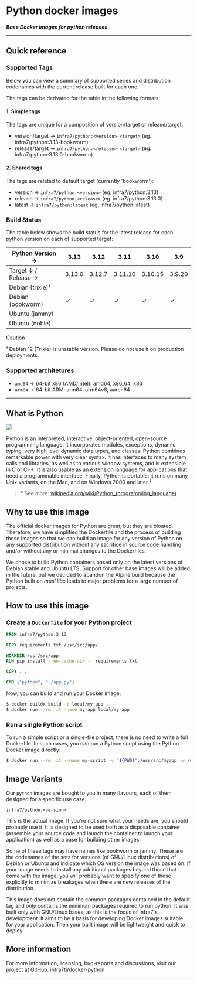 # Python docker images

***Base Docker images for python releases***
***

## Quick reference

### Supported Tags

Below you can view a summary of supported series and distribution codenames
with the current release built for each one.

The tags can be derivated for the table in the following formats:

#### 1. Simple tags
The tags are unique for a composition of version/target or release/target:

* version/target → ```infra7/python:<version>-<target>``` (eg. infra7/python:3.13-bookworm)
* release/target → ```infra7/python:<release>-<target>``` (eg. infra7/python:3.13.0-bookworm)
  
#### 2. Shared tags
The tags are related to default target (currently 'bookworm'):

* version → ```infra7/python:<version>``` (eg. infra7/python:3.13)
* release → ```infra7/python:<release>``` (eg. infra7/python:3.13.0)
* latest → ```infra7/python:latest``` (eg. infra7/python:latest)

### Build Status

The table below shows the build status for the latest release for each python version on each of supported target:

|     Python Version → | 3.13    | 3.12    | 3.11    | 3.10    | 3.9     | 
|----------------------|---------|---------|---------|---------|---------|
| Target ↓ / Release → | 3.13.0  | 3.12.7  | 3.11.10 | 3.10.15 | 3.9.20  |
| Debian (trixie)¹     |         |         |         |         |         |
| Debian (bookworm)    | &check; | &check; | &check; | &check; | &check; |
| Ubuntu (jammy)       |         |         |         |         |         |
| Ubuntu (noble)       |         |         |         |         |         |

>[!Caution]
> ¹ Debian 12 (Trixie) is unstable version. Please do not use it on production deployments.

### Supported architetures

* ``amd64`` → 64-bit x86 (AMD/Intel): amd64, x86_64, x86
* ``arm64`` → 64-bit ARM: arm64, arm64v8, aarch64

---

## What is Python

![](https://upload.wikimedia.org/wikipedia/commons/thumb/c/c3/Python-logo-notext.svg/115px-Python-logo-notext.svg.png)

Python is an interpreted, interactive, object-oriented, open-source programming
language. It incorporates modules, exceptions, dynamic typing, very high level
dynamic data types, and classes. Python combines remarkable power with very
clear syntax. It has interfaces to many system calls and libraries, as well as
to various window systems, and is extensible in C or C++. It is also usable as
an extension language for applications that need a programmable interface.
Finally, Python is portable: it runs on many Unix variants, on the Mac, and on
Windows 2000 and later.²

> ² See more: [wikipedia.org/wiki/Python_(programming_language)](https://wikipedia.org/wiki/Python_(programming_language))

## Why to use this image

The official docker images for Python are great, but they are bloated.
Therefore, we have simplified the Dockerfile and the process of building these
images so that we can build an image for any version of Python on any supported
distribution without any sacrifice in source code handling and/or without any or
minimal changes to the Dockerfiles.

We chose to build Python containers based only on the latest versions of Debian
stable and Ubuntu LTS. Support for other base images will be added in the
future, but we decided to abandon the Alpine build because the Python built on
_musl libc_ leads to major problems for a large number of projects.

## How to use this image

### Create a ```Dockerfile``` for your Python project

```Dockerfile
FROM infra7/python:3.13

COPY requirements.txt /usr/src/app/

WORKDIR /usr/src/app
RUN pip install --no-cache-dir -r requirements.txt

COPY . .

CMD ["python", "./app.py"]

```

Now, you can build and run your Docker image:

```bash
$ docker buildx build -t local/my-app .
$ docker run --rm -it -name my-app local/my-app
```

### Run a single Python script

To run a simple script or a single-file project, there is no need to write a
full Dockerfile. In such cases, you can run a Python script using the Python
Docker image directly:

```bash
$ docker run --rm -it --name my-script -v "${PWD}":/usr/src/myapp -w /usr/src/myapp local/myapp python my-script.py
```

## Image Variants

Our ```python``` images are bought to you in many flavours, each of them
designed for a specific use case.

```infra7/python:<version>```

This is the actual image. If you're not sure what your needs are, you should
probably use it. It is designed to be used both as a disposable container
(assemble your source code and launch the container to launch your application)
as well as a base for building other images.

Some of these tags may have names like bookworm or jammy. These are the
codenames of the sets for versions (of GNU/Linux distributions) of Debian or
Ubuntu and indicate which OS version the image was based on. If your image
needs to install any additional packages beyond those that come with the image,
you will probably want to specify one of these explicitly to minimize breakages
when there are new releases of the distribution.

This image does not contain the common packages contained in the default tag
and _only_ contains the minimum packages required to run python. It was built
only with GNU/Linux bases, as this is the focus of Infra7's development. It
aims to be a basis for developing Docker images suitable for your application.
Then your built image will be lightweight and quick to deploy.

## More information

For more information, licensing, bug-reports and discussions, visit our project
at GitHub: [infra7ti/docker-python](https://github.com/infra7ti/docker-python)

---
